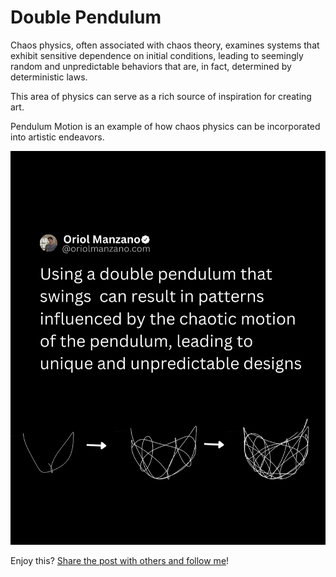 # Double Pendulum

Chaos physics, often associated with chaos theory, examines systems that exhibit sensitive dependence on initial conditions, leading to seemingly random and unpredictable behaviors that are, in fact, determined by deterministic laws. 

This area of physics can serve as a rich source of inspiration for creating art. 

Pendulum Motion is an example of how chaos physics can be incorporated into artistic endeavors.

![Double Pendulum](./images/doublePendulum.png)

Enjoy this? [Share the post with others and follow me](https://oriolmanzano.com/newsletter)!

